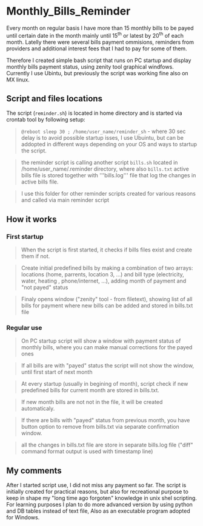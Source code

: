 # Monthly_Bills_Reminder
Every month on regular basis I have more than 15 monthly bills to be payed until certain date in the month mainly until 15<sup>th</sup> or latest by 20<sup>th</sup> of each month. Latelly there were several bills payment ommisions, reminders from providers and additional interest fees that I had to pay for some of them.

Therefore I created simple bash script that runs on PC startup and display monthly bills payment status, using zenity tool graphical windfows. Currently I use Ubintu, but previously the script was working fine also on MX linux. 

## Script and files locations
The script (```reminder.sh```) is located in home directory and is started via crontab tool by following setup:
> ``` @reboot sleep 30 ; /home/user_name/reminder_sh ``` - where 30 sec delay is to avoid possible startup isses, I use Ubuintu, but can be addopted  in different ways depending on your OS and ways to startup the script. 

> the reminder script is calling another script ```bills.sh``` located in /home/user_name/.reminder directory, where also ```bills.txt``` active bills file is stored together with '''bills.log''' file that log the changes in active bills file. 

> I use this folder for other reminder scripts created for various reasons and called via main reminder script


## How it works

### First startup
> When the script is first started, it checks if bills files exist and create them if not.

> Create initial predefined bills by making a combination of two arrays: locations (home, parrents, location 3, ...)  and bill type (electricity, water, heating , phone/internet, ...), adding month of payment and "not payed" status

> Finaly opens window ("zenity" tool - from filetext), showing list of all bills for payment where new bills can be added and stored in bills.txt file  

### Regular use
> On PC startup script will show a window with payment status of monthly bills, where you can make manual corrections for the payed ones

> If all bills are with "payed" status the script will not show the window, until first start of next month 

> At every startup (usually in begining of month), script check if new predefined bills for current month are stored in bills.txt. 

> If new month bills are not not in the file, it will be created automaticaly.

> If there are bills with "payed" status from previous month, you have button option to remove from bills.txt via separate confirmation window.

> all the changes in bills.txt file are store in separate bills.log file ("diff" command format output is used with timestamp line)

## My comments
After I started script use, I did not miss any payment so far.
The script is initially created for practical reasons, but also for recreational purpose to keep in shape my "long time ago forgoten" knowledge in unix shel scripting.
For learning purposes I plan to do more advanced version by using python and DB tables instead of text file, Also as an executable program adopted for Windows.

